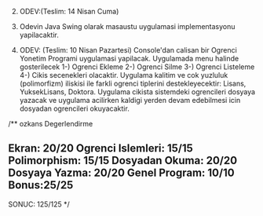 2. ODEV:(Teslim: 14 Nisan Cuma) 
1. Odevin Java Swing olarak masaustu uygulamasi implementasyonu yapilacaktir.

1. ODEV: (Teslim: 10 Nisan Pazartesi) 
Console'dan calisan bir Ogrenci Yonetim Programi uygulamasi yapilacak. 
Uygulamada menu halinde gosterilecek 
1-) Ogrenci Ekleme 
2-) Ogrenci Silme 
3-) Ogrenci Listeleme 
4-) Cikis secenekleri olacaktir. 
Uygulama kalitim ve cok yuzluluk (polimorfizm) iliskisi ile farkli ogrenci tiplerini destekleyecektir: 
Lisans, YuksekLisans, Doktora. 
Uygulama cikista sistemdeki ogrencileri dosyaya yazacak 
ve uygulama acilirken kaldigi yerden devam edebilmesi icin dosyadan ogrencileri okuyacaktir.

/** ozkans Degerlendirme

Ekran: 20/20
Ogrenci Islemleri: 15/15
Polimorphism: 15/15
Dosyadan Okuma: 20/20
Dosyaya Yazma:  20/20
Genel Program: 10/10
Bonus:25/25
--------------------------
SONUC: 125/125
 */